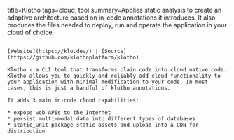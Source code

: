 title=Klotho
tags=cloud, tool
summary=Applies static analysis to create an adaptive architecture based on in-code annotations it introduces. It also produces the files needed to deploy, run and operate the application in your cloud of choice.
~~~~~~

[Website](https://klo.dev/) | [Source](https://github.com/klothoplatform/klotho)

Klotho - a CLI tool that transforms plain code into cloud native code. Klotho allows you to quickly and reliably add cloud functionality to your application with minimal modification to your code. In most cases, this is just a handful of klotho annotations.

It adds 3 main in-code cloud capabilities:

* expose web APIs to the Internet
* persist multi-modal data into different types of databases
* static_unit package static assets and upload into a CDN for distribution

